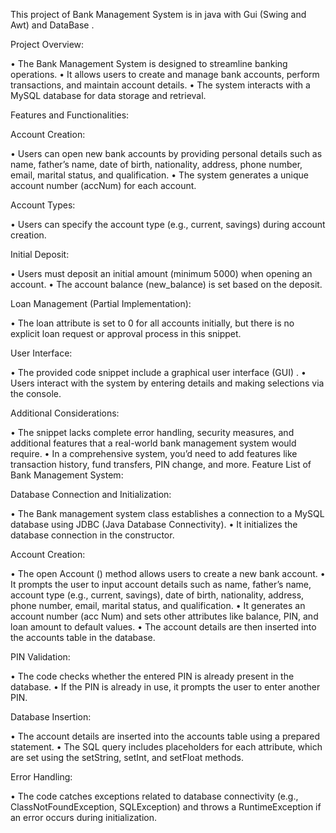 This project of Bank Management System is in java with Gui (Swing and Awt)  and DataBase .

Project Overview: 
 
•	The Bank Management System is designed to streamline banking operations. 
•	It allows users to create and manage bank accounts, perform transactions, and maintain account details. 
•	The system interacts with a MySQL database for data storage and retrieval. 
 
Features and Functionalities:
 
Account Creation: 
 
•	Users can open new bank accounts by providing personal details such as name, father’s name, date of birth, nationality, address, phone number, email, marital status, and qualification. 
•	The system generates a unique account number (accNum) for each account. 
 
 Account Types: 
 
•	Users can specify the account type (e.g., current, savings) during account creation. 
 
 Initial Deposit: 
 
•	Users must deposit an initial amount (minimum 5000) when opening an account. 
•	The account balance (new_balance) is set based on the deposit. 
 
 Loan Management (Partial Implementation): 
 
•	The loan attribute is set to 0 for all accounts initially, but there is no explicit loan request or approval process in this snippet. 
 
User Interface: 
 
•	The provided code snippet include a graphical user interface (GUI) . 
•	Users interact with the system by entering details and making selections via the console. 
 
Additional Considerations: 
 
•	The snippet lacks complete error handling, security measures, and additional features that a real-world bank management system would require. 
•	In a comprehensive system, you’d need to add features like transaction history, fund transfers, PIN change, and more. 
Feature List of Bank Management System: 
 
Database Connection and Initialization: 
 
•	The Bank management system class establishes a connection to a MySQL database using JDBC (Java Database Connectivity). 
•	It initializes the database connection in the constructor. 
 
Account Creation: 
 
•	The open Account () method allows users to create a new bank account. 
•	It prompts the user to input account details such as name, father’s name, account type (e.g., current, savings), date of birth, nationality, address, phone number, email, marital status, and qualification. 
•	It generates an account number (acc Num) and sets other attributes like balance, PIN, and loan amount to default values. 
•	The account details are then inserted into the accounts table in the database. 
 
 PIN Validation: 
 
•	The code checks whether the entered PIN is already present in the database. 
•	If the PIN is already in use, it prompts the user to enter another PIN. 
 
Database Insertion: 
 
•	The account details are inserted into the accounts table using a prepared statement. 
•	The SQL query includes placeholders for each attribute, which are set using the setString, setInt, and setFloat methods. 
 
Error Handling: 
 
•	The code catches exceptions related to database connectivity (e.g., ClassNotFoundException, SQLException) and throws a RuntimeException if an error occurs during initialization. 
 
 
 
 




